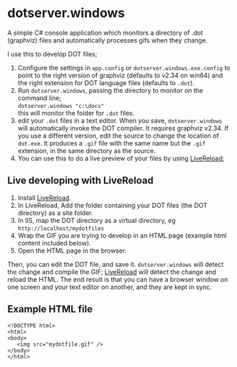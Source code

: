dotserver.windows
=================

A simple C# console application which monitors a directory of .dot (graphviz) files and automatically processes gifs when they change.

I use this to develop DOT files; 

1. Configure the settings in `app.config` or `dotserver.windows.exe.config` to point to the right version of graphviz (defaults to v2.34 on win64) and the right extension for DOT language files (defaults to `.dot`).
1. Run `dotserver.windows`, passing the directory to monitor on the command line;    
    `dotserver.windows "c:\docs"`    
this will monitor the folder for `.dot` files.
1. edit your `.dot` files in a text editor. When you save, `dotserver.windows` will automatically invoke the DOT compiler. It requires graphviz v2.34. If you use a different version, edit the source to change the location of `dot.exe`. It produces a `.gif` file with the same name but the `.gif` extension, in the same directory as the source.
1. You can use this to do a live preview of your files by using [LiveReload](http://livereload.com/);

Live developing with LiveReload
-------------------------------

1. Install [LiveReload](http://livereload.com/).
2. In LiveReload, Add the folder containing your DOT files (the DOT directory) as a site folder.
3. In IIS, map the DOT directory as a virtual directory, eg `http://localhost/mydotfiles`
3. Wrap the GIF you are trying to develop in an HTML page (example html content included below).
4. Open the HTML page in the browser.

Then, you can edit the DOT file, and save it. `dotserver.windows` will detect the change and compile the GIF; [LiveReload](http://livereload.com/) will detect the change and reload the HTML. The end result is that you can have a browser window on one screen and your text editor on another, and they are kept in sync.

Example HTML file
-----------------

    <!DOCTYPE html>
    <html>
    <body>
       <img src="mydotfile.gif" />
    </body>
    </html>